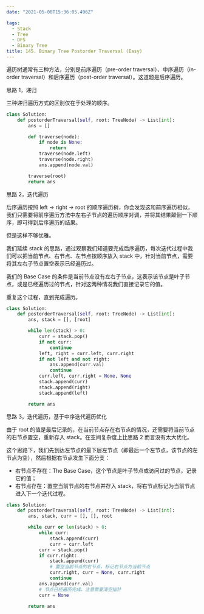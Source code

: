 ```yaml
---
date: "2021-05-08T15:36:05.496Z"

tags:
  - Stack
  - Tree
  - DFS
  - Binary Tree
title: 145. Binary Tree Postorder Traversal (Easy)
---
```


遍历树通常有三种方法，分别是前序遍历（pre-order traversal）、中序遍历（in-order traversal）和后序遍历（post-order traversal）。这道题是后序遍历。

思路 1，递归

三种递归遍历方式的区别仅在于处理的顺序。

```python
class Solution:
    def postorderTraversal(self, root: TreeNode) -> List[int]:
        ans = []

        def traverse(node):
            if node is None:
                return
            traverse(node.left)
            traverse(node.right)
            ans.append(node.val)

        traverse(root)
        return ans
```

思路 2，迭代遍历

后序遍历按照 left -> right -> root 的顺序遍历树，你会发现这和前序遍历相似，我们只需要将前序遍历方法中左右子节点的遍历顺序对调，并将其结果颠倒一下顺序，即可得到后序遍历的结果。

但是这样不够优雅。

我们延续 stack 的思路，通过观察我们知道要完成后序遍历，每次迭代过程中我们可以把当前节点、右节点、左节点按顺序放入 stack 中，针对当前节点，需要将其左右子节点置空表示已经遍历过。

我们的 Base Case 的条件是当前节点没有左右子节点，这表示该节点是叶子节点，或是已经遍历过的节点，针对这两种情况我们直接记录它的值。

重复这个过程，直到完成遍历。

```python
class Solution:
    def postorderTraversal(self, root: TreeNode) -> List[int]:
        ans, stack = [], [root]

        while len(stack) > 0:
            curr = stack.pop()
            if not curr:
                continue
            left, right = curr.left, curr.right
            if not left and not right:
                ans.append(curr.val)
                continue
            curr.left, curr.right = None, None
            stack.append(curr)
            stack.append(right)
            stack.append(left)

        return ans
```

思路 3，迭代遍历，基于中序迭代遍历优化

由于 root 的值是最后记录的，在当前节点存在右节点的情况，还需要将当前节点的右节点置空，重新存入 stack。在空间复杂度上比思路 2 而言没有太大优化。

这个思路下，我们先到达左节点的最下层左节点（即最后一个左节点，该节点的左节点为空），然后根据右节点发生下面分支：

- 右节点不存在：The Base Case，这个节点是叶子节点或访问过的节点，记录它的值；
- 右节点存在：置空当前节点的右节点并存入 stack，将右节点标记为当前节点进入下一个迭代过程。

```python
class Solution:
    def postorderTraversal(self, root: TreeNode) -> List[int]:
        ans, stack, curr = [], [], root

        while curr or len(stack) > 0:
            while curr:
                stack.append(curr)
                curr = curr.left
            curr = stack.pop()
            if curr.right:
                stack.append(curr)
                # 置空当前节点的右节点，标记右节点为当前节点
                curr.right, curr = None, curr.right
                continue
            ans.append(curr.val)
            # 节点已经遍历完成，注意需要清空指针
            curr = None

        return ans
```
